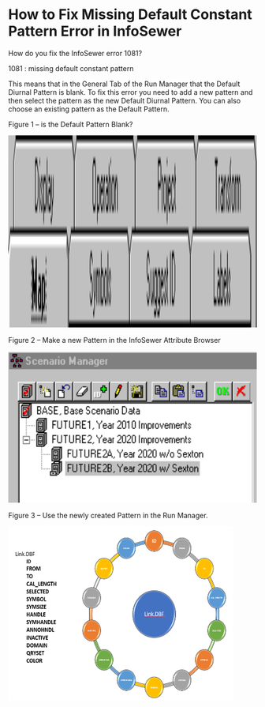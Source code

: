 # How to Fix Missing Default Constant Pattern Error in InfoSewer

How do you fix the InfoSewer error 1081?

1081 : missing default constant pattern

This means that in the General Tab of the Run Manager that the Default Diurnal Pattern is blank. To fix this error you need to add a new pattern and then select the pattern as the new Default Diurnal Pattern. You can also choose an existing pattern as the Default Pattern.

Figure 1 – is the Default Pattern Blank?

<img src="./media/image1.png" style="width:6.5in;height:4.05278in" />

Figure 2 – Make a new Pattern in the InfoSewer Attribute Browser

<img src="./media/image2.png" style="width:6.5in;height:3.19722in" />

Figure 3 – Use the newly created Pattern in the Run Manager.

<img src="./media/image3.png" style="width:4.75041in;height:3.67532in" />
